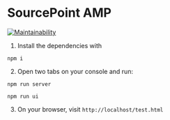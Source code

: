 # SourcePoint **AMP**
[![Maintainability](https://api.codeclimate.com/v1/badges/8d731d4e2661140f688d/maintainability)](https://codeclimate.com/github/SourcePointUSA/amp-client/maintainability)

1. Install the dependencies with
```
npm i
```

2. Open two tabs on your console and run:
```
npm run server
```
```
npm run ui
```

3. On your browser, visit `http://localhost/test.html`
